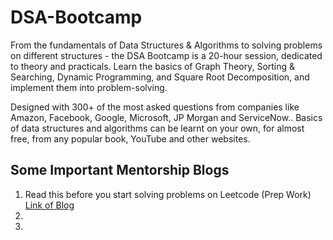 # DSA-Bootcamp

From the fundamentals of Data Structures & Algorithms to solving problems on different structures - the DSA Bootcamp is a 20-hour session, dedicated to theory and practicals. Learn the basics of Graph Theory, Sorting & Searching, Dynamic Programming, and Square Root Decomposition, and implement them into problem-solving.

Designed with 300+ of the most asked questions from companies like Amazon, Facebook, Google, Microsoft, JP Morgan and ServiceNow..
Basics of data structures and algorithms can be learnt on your own, for almost free, from any popular book, YouTube and other websites.

## Some Important Mentorship Blogs 
1. Read this before you start solving problems on Leetcode (Prep Work) [Link of Blog ](https://medium.com/@alimirio/before-you-start-solving-problems-on-leetcode-prep-work-9d65fc964c6f)
2.
3.
